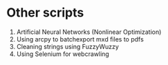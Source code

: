 # Other scripts
1. Artificial Neural Networks (Nonlinear Optimization)
2. Using arcpy to batchexport mxd files to pdfs
3. Cleaning strings using FuzzyWuzzy
4. Using Selenium for webcrawling

